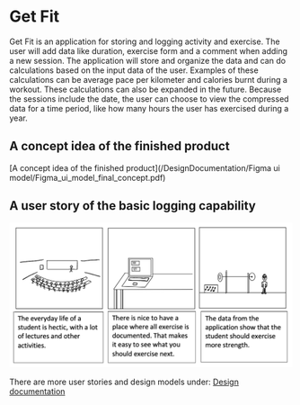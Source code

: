 # Get Fit

Get Fit is an application for storing and logging activity and exercise. The user will add data like duration, exercise form and a comment when adding a new session. The application will store and organize the data and can do calculations based on the input data of the user. Examples of these calculations can be average pace per kilometer and calories burnt during a workout. These calculations can also be expanded in the future. Because the sessions include the date, the user can choose to view the compressed data for a time period, like how many hours the user has exercised during a year. 

## A concept idea of the finished product
[A concept idea of the finished product](/DesignDocumentation/Figma ui model/Figma_ui_model_final_concept.pdf)

## A user story of the basic logging capability
![A user story for the basic functionality](/DesignDocumentation/Scenarios/Scenario-us1.png)

There are more user stories and design models under:
[Design documentation](/DesignDocumentation/Scenarios)
